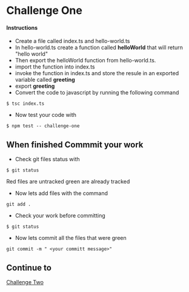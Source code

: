 # Challenge One

#### Instructions
* Create a file called index.ts and hello-world.ts
* In hello-world.ts create a function called **helloWorld** that will return "hello world"
* Then export the helloWorld function from hello-world.ts.
* import the function into index.ts
* invoke the function in index.ts and store the resule in an exported variable called **greeting**
* export **greeting** 
* Convert the code to javascript by running the following command
```
$ tsc index.ts
```
* Now test your code with
```
$ npm test -- challenge-one
```

## When finished Commmit your work
* Check git files status with
``` 
$ git status
````
Red files are untracked green are already tracked

* Now lets add files with the command 
```
git add .
````
* Check your work before committing
```
$ git status
```
* Now lets commit all the files that were green 
``` 
git commit -m " <your committ message>"
```
## Continue to
[Challenge Two](https://github.com/SoftStackFactory/typescript-imports/tree/master/challenge-two)
